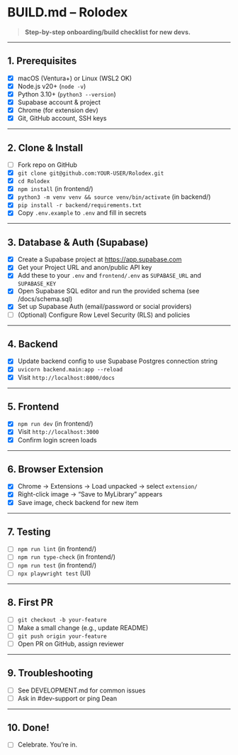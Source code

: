 # BUILD.md – Rolodex

> **Step-by-step onboarding/build checklist for new devs.**

---

## 1. Prerequisites
- [x] macOS (Ventura+) or Linux (WSL2 OK)
- [x] Node.js v20+ (`node -v`)
- [x] Python 3.10+ (`python3 --version`)
- [x] Supabase account & project
- [x] Chrome (for extension dev)
- [x] Git, GitHub account, SSH keys

---

## 2. Clone & Install
- [ ] Fork repo on GitHub
- [x] `git clone git@github.com:YOUR-USER/Rolodex.git`
- [x] `cd Rolodex`
- [x] `npm install` (in frontend/)
- [x] `python3 -m venv venv && source venv/bin/activate` (in backend/)
- [x] `pip install -r backend/requirements.txt`
- [x] Copy `.env.example` to `.env` and fill in secrets

---

## 3. Database & Auth (Supabase)
- [x] Create a Supabase project at https://app.supabase.com
- [x] Get your Project URL and anon/public API key
- [x] Add these to your `.env` and `frontend/.env` as `SUPABASE_URL` and `SUPABASE_KEY`
- [x] Open Supabase SQL editor and run the provided schema (see /docs/schema.sql)
- [x] Set up Supabase Auth (email/password or social providers)
- [ ] (Optional) Configure Row Level Security (RLS) and policies

---

## 4. Backend
- [x] Update backend config to use Supabase Postgres connection string
- [x] `uvicorn backend.main:app --reload`
- [x] Visit `http://localhost:8000/docs`

---

## 5. Frontend
- [x] `npm run dev` (in frontend/)
- [x] Visit `http://localhost:3000`
- [x] Confirm login screen loads

---

## 6. Browser Extension
- [x] Chrome → Extensions → Load unpacked → select `extension/`
- [x] Right-click image → “Save to MyLibrary” appears
- [x] Save image, check backend for new item

---

## 7. Testing
- [ ] `npm run lint` (in frontend/)
- [ ] `npm run type-check` (in frontend/)
- [ ] `npm run test` (in frontend/)
- [ ] `npx playwright test` (UI)

---

## 8. First PR
- [ ] `git checkout -b your-feature`
- [ ] Make a small change (e.g., update README)
- [ ] `git push origin your-feature`
- [ ] Open PR on GitHub, assign reviewer

---

## 9. Troubleshooting
- [ ] See DEVELOPMENT.md for common issues
- [ ] Ask in #dev-support or ping Dean

---

## 10. Done!
- [ ] Celebrate. You’re in. 